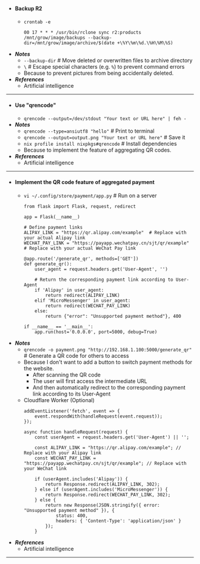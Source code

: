 - #### Backup R2
    - `crontab -e`
      ```
      00 17 * * * /usr/bin/rclone sync r2:products /mnt/grow/image/backups --backup-dir=/mnt/grow/image/archive/$(date +\%Y\%m\%d.\%H\%M\%S)
      ```
- ***Notes***
    - `--backup-dir` # Move deleted or overwritten files to archive directory
    - `\` # Escape special characters (e.g. `%`) to prevent command errors
    - Because to prevent pictures from being accidentally deleted.
- ***References***
    - Artificial intelligence
- ---
- #### Use "qrencode"
    - `qrencode --output=/dev/stdout "Your text or URL here" | feh -`
- ***Notes***
    - `qrencode --type=ansiutf8 "hello"` # Print to terminal
    - `qrencode --output=output.png "Your text or URL here"` # Save it
    - `nix profile install nixpkgs#qrencode` # Install dependencies
    - Because to implement the feature of aggregating QR codes.
- ***References***
    - Artificial intelligence
- ---
- #### Implement the QR code feature of aggregated payment
    - `vi ~/.config/store/payment/app.py` # Run on a server
      ```
      from flask import Flask, request, redirect
      
      app = Flask(__name__)
      
      # Define payment links
      ALIPAY_LINK = "https://qr.alipay.com/example"  # Replace with your actual Alipay link
      WECHAT_PAY_LINK = "https://payapp.wechatpay.cn/sjt/qr/example"  # Replace with your actual WeChat Pay link
      
      @app.route('/generate_qr', methods=['GET'])
      def generate_qr():
          user_agent = request.headers.get('User-Agent', '')
      
          # Return the corresponding payment link according to User-Agent
          if 'Alipay' in user_agent:
              return redirect(ALIPAY_LINK)
          elif 'MicroMessenger' in user_agent:
              return redirect(WECHAT_PAY_LINK)
          else:
              return {"error": "Unsupported payment method"}, 400
      
      if __name__ == '__main__':
          app.run(host='0.0.0.0', port=5000, debug=True)
      ```
- ***Notes***
    - `qrencode -o payment.png "http://192.168.1.100:5000/generate_qr"` # Generate a QR code for others to access
    - Because I don't want to add a button to switch payment methods for the website.
        - After scanning the QR code
        - The user will first access the intermediate URL
        - And then automatically redirect to the corresponding payment link according to its User-Agent
    - Cloudflare Worker (Optional)
      ```
      addEventListener('fetch', event => {
          event.respondWith(handleRequest(event.request));
      });
      
      async function handleRequest(request) {
          const userAgent = request.headers.get('User-Agent') || '';
      
          const ALIPAY_LINK = "https://qr.alipay.com/example"; // Replace with your Alipay link
          const WECHAT_PAY_LINK = "https://payapp.wechatpay.cn/sjt/qr/example"; // Replace with your WeChat link
      
          if (userAgent.includes('Alipay')) {
              return Response.redirect(ALIPAY_LINK, 302);
          } else if (userAgent.includes('MicroMessenger')) {
              return Response.redirect(WECHAT_PAY_LINK, 302);
          } else {
              return new Response(JSON.stringify({ error: "Unsupported payment method" }), {
                  status: 400,
                  headers: { 'Content-Type': 'application/json' }
              });
          }
      ```
- ***References***
    - Artificial intelligence
- ---
